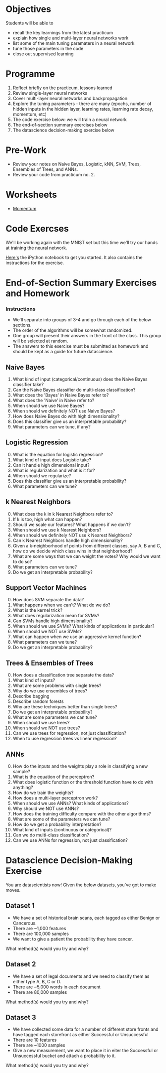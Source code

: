 # Objectives
Students will be able to
- recall the key learnings from the latest practicum
- explain how single and multi-layer neural networks work
- list some of the main tuning paramaters in a neural network
- tune those parameters in the code
- close out supervised learning

# Programme
1. Reflect briefly on the practicum, lessons learned
2. Review single-layer neural networks
3. Cover multi-layer neural networks and backpropagation
4. Explore the tuning parameters - there are many (epochs, number of hidden inputs in the hidden layer, learning rates, learning rate decay, momentum, etc)
5. The code exercise below: we will train a neural network
6. The end-of-section summary exercises below
7. The datascience decision-making exercise below

# Pre-Work
- Review your notes on Naive Bayes, Logistic, kNN, SVM, Trees, Ensembles of Trees, and ANNs.
- Review your code from practicum no. 2.

# Worksheets
- [Momentum](https://s3-us-west-2.amazonaws.com/ga-dat-2015-suneel/worksheets/ANNs_ctd/ANN_ctd_wksht_1.pdf)

# Code Exercses
We'll be working again with the MNIST set but this time we'll try our hands at training the neural network.

[Here's](http://nbviewer.ipython.org/gist/suneel0101/8e26f317b5ecc0f012b9) the iPython notebook to get you started. It also contains the instructions for the exercise.

# End-of-Section Summary Exercises and Homework
### Instructions
- We'll separate into groups of 3-4 and go through each of the below sections.
- The order of the algorithms will be somewhat randomized.
- One group will present their answers in the front of the class. This group will be selected at random.
- The answers to this exercise must be submitted as homework and should be kept as a guide for future datascience.

## Naive Bayes
1. What kind of input (categorical/continuous) does the Naive Bayes classifier take?
2. Can the Naive Bayes classifier do multi-class classification?
3. What does the 'Bayes' in Naive Bayes refer to?
4. What does the 'Naive' in Naive refer to?
5. When should we use Naive Bayes?
6. When should we definitely NOT use Naive Bayes?
7. How does Naive Bayes do with high dimensionality?
8. Does this classifier give us an interpretable probability?
9. What parameters can we tune, if any?

## Logistic Regression
0. What is the equation for logistic regression?
1. What kind of input does Logistic take?
2. Can it handle high dimensional input?
3. What is regularization and what is it for?
4. When should we regularize?
6. Does this classifier give us an interpretable probability?
7. What parameters can we tune?

## k Nearest Neighbors
0. What does the k in k Nearest Neighbors refer to?
1. If k is too, high what can happen?
2. Should we scale our features? What happens if we don't?
3. When should we use k Nearest Neighbors?
4. When should we definitely NOT use k Nearest Neighbors?
5. Can k Nearest Neighbors handle high dimensionality?
6. Given a k-neighborhood of points from different classes, say A, B and C, how do we decide which class wins in that neighborhood?
7. What are some ways that we can weight the votes? Why would we want to do so?
8. What parameters can we tune?
9. Do we get an interpretable probability?

## Support Vector Machines
0. How does SVM separate the data?
1. What happens when we can't? What do we do?
2. What is the kernel trick?
3. What does regularization mean for SVMs?
4. Can SVMs handle high dimensionality?
5. When should we use SVMs? What kinds of applications in particular?
6. When should we NOT use SVMs?
7. What can happen when we use an aggressive kernel function?
8. What parameters can we tune?
9. Do we get an interpretable probability?

##  Trees & Ensembles of Trees
0. How does a classification tree separate the data?
1. What kind of inputs?
1. What are some problems with single trees?
2. Why do we use ensembles of trees?
3. Describe bagging
4. Describe random forests
5. Why are these techniques better than single trees?
6. Do we get an interpretable probability?
7. What are some parameters we can tune?
8. When should we use trees?
9. When should we NOT use trees?
10. Can we use trees for regression, not just classification?
11. When to use regression trees vs linear regression?

## ANNs
0. How do the inputs and the weights play a role in classifying a new sample?
1. What is the equation of the perceptron?
1. What does logistic function or the threshold function have to do with anything?
1. How do we train the weights?
2. How does a multi-layer perceptron work?
3. When should we use ANNs? What kinds of applications?
4. Why should we NOT use ANNs?
5. How does the training difficulty compare with the other algorithms?
6. What are some of the parameters we can tune?
7. How do we get a probability interpretation?
8. What kind of inputs (continuous or categorical)?
8. Can we do multi-class classification?
9. Can we use ANNs for regression, not just classification?

# Datascience Decision-Making Exercise
You are datascientists now! Given the below datasets, you've got to make moves.

## Dataset 1
- We have a set of historical brain scans, each tagged as either Benign or Cancerous.
- There are ~1,000 features
- There are 100,000 samples
- We want to give a patient the probability they have cancer.

What method(s) would you try and why?

## Dataset 2
- We have a set of legal documents and we need to classify them as either type A, B, C or D.
- There are ~5,000 words in each document
- There are 80,000 samples

What method(s) would you try and why?

## Dataset 3
- We have collected some data for a number of different store fronts and have tagged each storefront as either Successful or Unsuccessful
- There are 10 features
- There are ~1000 samples
- Give a new measurement, we want to place it in eiter the Successful or Unsuccessful bucket and attach a probability to it.

What method(s) would you try and why?
